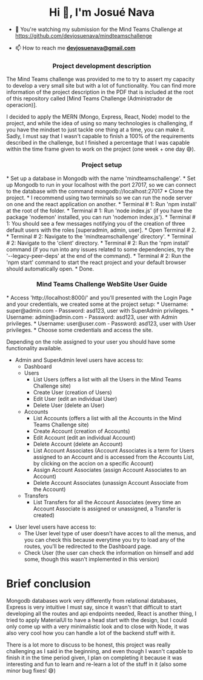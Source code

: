 <h1 align="center">Hi 👋, I'm Josué Nava</h1>

- 🔭 You're watching my submission for the Mind Teams Challenge at https://github.com/devjosuenava/mindteamschallenge

- 📫 How to reach me **devjosuenava@gmail.com**

<h3 align="center">Project development description</h3>
The Mind Teams challenge was provided to me to try to assert my capacity to develop a very small site but with a lot of functionality.
You can find more information of the project description in the PDF that is included at the root of this repository called [Mind Teams Challenge (Administrador de operacion)].

I decided to apply the MERN (Mongo, Express, React, Node) model to the project, and while the idea of using so many technologies is challenging, if you have the mindset to just tackle one thing at a time, you can make it.
Sadly, I must say that I wasn't capable to finish a 100% of the requirements described in the challenge, but I finished a percentage that I was capable within the time frame given to work on the project (one week + one day 😅).


<h3 align="center">Project setup</h3>
    * Set up a database in Mongodb with the name 'mindteamschallenge'.
    * Set up Mongodb to run in your localhost with the port 27017, so we can connect to the database with the command mongodb://localhost:27017
    * Clone the project.
    * I recommend using two terminals so we can run the node server on one and the react application on another.
    * Terminal # 1: Run 'npm install' at the root of the folder.
    * Terminal # 1: Run 'node index.js' (if you have the package 'nodemon' installed, you can run 'nodemon index.js').
    * Terminal # 1: You should see a few messages notifying you of the creation of three default users with the roles [superadmin, admin, user].
    * Open Terminal # 2.
    * Terminal # 2: Navigate to the 'mindteamschallenge' directory'.
    * Terminal # 2: Navigate to the 'client' directory.
    * Terminal # 2: Run the 'npm install' command (if you run into any issues related to some dependencies, try the '--legacy-peer-deps' at the end of the command).
    * Terminal # 2: Run the 'npm start' command to start the react project and your default browser should automatically open.
    * Done.

<h3 align="center">Mind Teams Challenge WebSite User Guide</h3>
    * Access 'http://localhost:8000/' and you'll presented with the Login Page and your credentials, we created some at the project setup:
        * Username: super@admin.com - Password: asd123, user with SuperAdmin privileges.
        * Username: admin@admin.com - Password: asd123, user with Admin privileges.
        * Username: user@user.com - Password: asd123, user with User privileges.
    * Choose some credentials and access the site.

Depending on the role assigned to your user you should have some functionality available.
- Admin and SuperAdmin level users have access to:
    * Dashboard
    * Users
        * List Users (offers a list with all the Users in the Mind Teams Challenge site)
        * Create User (creation of Users)
        * Edit User (edit an individual User)
        * Delete User (delete an User)
    * Accounts
        * List Accounts (offers a list with all the Accounts in the Mind Teams Challenge site)
        * Create Account (creation of Accounts)
        * Edit Account (edit an individual Account)
        * Delete Account (delete an Account)
        * List Account Associates (Account Associates is a term for Users assigned to an Account and is accessed from the Accounts List, by clicking on the accion on a specific Account)
        * Assign Account Associates (assign Account Associates to an Account)
        * Delete Account Associates (unassign Account Associate from the Account)
    * Transfers
        * List Transfers for all the Account Associates (every time an Account Associate is assigned or unassigned, a Transfer is created)

* User level users have access to:
    * The User level type of user doesn't have acces to all the menus, and you can check this because everytime you try to load any of the routes, you'll be redirected to the Dashboard page.
    * Check User (the user can check the information on himself and add some, though this wasn't implemented in this version)


<h1>Brief conclusion</h1>
Mongodb databases work very differently from relational databases, Express is very intuitive I must say, since it wasn't that difficult to start developing all the routes and api endpoints needed, React is another thing, I tried to apply MaterialUI to have a head start with the design, but I could only come up with a very minimalistic look and to close with Node, it was also very cool how you can handle a lot of the backend stuff with it.

There is a lot more to discuss to be honest, this project was really challenging as I said in the beginning, and even though I wasn't capable to finish it in the time period given, I plan on completing it because it was interesting and fun to learn and re-learn a lot of the stuff in it (also some minor bug fixes! 😅)